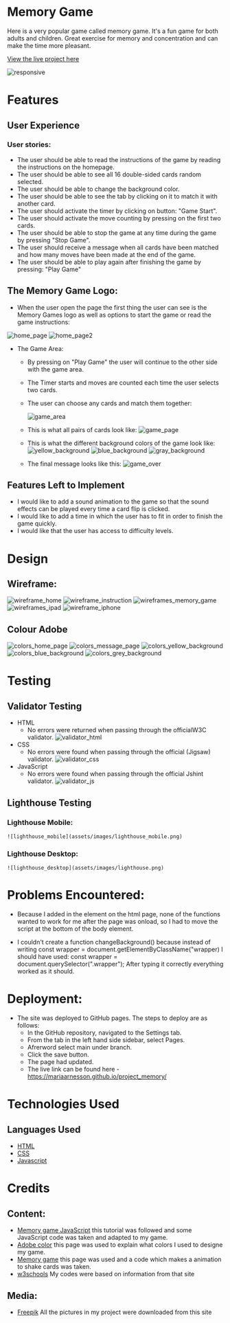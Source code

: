 # Memory Game
Here is a very popular game called memory game. It's a fun game for both adults and children. Great exercise for memory and concentration and can make the time more pleasant. 

[View the live project here](https://mariaarnesson.github.io/project_memory/)


![responsive](assets/images/responsive.png)

# Features
## User Experience 
### User stories:

- The user should be able to read the instructions of the game by reading the instructions on the homepage.
- The user should be able to see all 16 double-sided cards random selected.
- The user should be able to change the background color.
- The user should be able to see the tab by clicking on it to match it with another card.
- The user should activate the timer by clicking on button: "Game Start".
- The user should activate the move counting by pressing on the first two cards.
- The user should be able to stop the game at any time during the game by pressing "Stop Game".
- The user should receive a message when all cards have been matched and how many moves have been made at the end of the game.
- The user should be able to play again after finishing the game by pressing: "Play Game"

## The Memory Game Logo:


- When the user open the page the first thing the user can see is the Memory Games logo as well as options to start the game or read the game instructions:


![home_page](assets/images/homepage1.png)
![home_page2](assets/images/homepage2.png)

- The Game Area:
    - By pressing on "Play Game" the user will continue to the other side with the game area. 
    - The Timer starts and moves are counted each time the user selects two cards.
    - The user can choose any cards and match them together:

         ![game_area](assets/images/game_area.png)    



    - This is what all pairs of cards look like:
![game_page](assets/images/game_page.png)
    - This is what the different background colors of the game look like:
![yellow_background](assets/images/yellow_background.png)
![blue_background](assets/images/blue_background.png)
![gray_background](assets/images/gray_background.png)    

    - The final message looks like this:
![game_over](assets/images/Game_over.png)


## Features Left to Implement

 - I would like to add a sound animation to the game so that the sound effects can be played every time a card flip is clicked.
 - I would like to add a time in which the user has to fit in order to finish the game quickly.
 - I would like that the user has access to difficulty levels.

# Design

## Wireframe:

![wireframe_home](assets/images/wireframe_home_page.png)
![wireframe_instruction](assets/images/wireframe_instruction.png)
![wireframes_memory_game](assets/images/wireframe_memory_game.png)
![wireframes_ipad](assets/images/wireframe_ipad.png)
![wireframe_iphone](assets/images/wireframe_iphone.png)


## Colour Adobe

![colors_home_page](assets/images/colors_home_psge.png)
![colors_message_page](assets/images/colors_massage_page.png)
![colors_yellow_background](assets/images/colors_yellow_background.png)
![colors_blue_background](assets/images/colors_blue_background.png)
![colors_grey_background](assets/images/colors_gray_background.png)

# Testing

## Validator Testing

- HTML
    - No errors were returned when passing through the officialW3C validator.
    ![validator_html](assets/images/validator_html.png)
- CSS
    - No errors were found when passing through the official (Jigsaw) validator.
    ![validator_css](assets/images/validator_css.png)
- JavaScript 
    - No errors were found when passing through the official Jshint validator.
    ![validator_js](assets/images/validator_js.png)

## Lighthouse Testing

### Lighthouse Mobile:

    ![lighthouse_mobile](assets/images/lighthouse_mobile.png)

### Lighthouse Desktop: 

    ![lighthouse_desktop](assets/images/lighthouse.png)

# Problems Encountered:

- Because I added <script src="assets/js/script.js"></script> in the <head> element on the html page, none of the functions wanted to work for me after the page was onload, so I had to move the script at the bottom of the body element.

- I couldn't create a function changeBackground() because instead of writing const wrapper = document.getElementByClassName("wrapper) I should have used: const wrapper = document.querySelector(".wrapper"); After typing it correctly everything worked as it should.

# Deployment:
- The site was deployed to GitHub pages. The steps to deploy are as follows:
    - In the GitHub repository, navigated to the Settings tab.
    - From the tab in the left hand side sidebar, select Pages.
    - Afrerword select main under branch. 
    - Click the save button.
    - The page had updated. 
    - The live link can be found here - https://mariaarnesson.github.io/project_memory/



# Technologies Used
## Languages Used
- [HTML](https://sv.wikipedia.org/wiki/HTML)
- [CSS](https://en.wikipedia.org/wiki/CSS)
- [Javascript](https://sv.wikipedia.org/wiki/Javascript)



# Credits

## Content:
 - [Memory game JavaScript](https://www.youtube.com/watch?v=dqqxkrKhfS4&t=2s) this tutorial was followed and some JavaScript code was taken and adapted to my game.
 - [Adobe color](https://color.adobe.com/sv/create/image) this page was used to explain what colors I used to designe my game.
 - [Memory game](https://www.codingnepalweb.com/build-memory-card-game-html-javascript/) this page was used and a code which makes a animation to shake cards was taken.
 - [w3schools](https://www.w3schools.com/js/tryit.asp?filename=tryjs_setinterval3) My codes were based on information from that site
 
 ## Media:
 - [Freepik](https://www.freepik.com/search?format=search&query=memory%20game%20logo) All the pictures in my project were downloaded from this site


